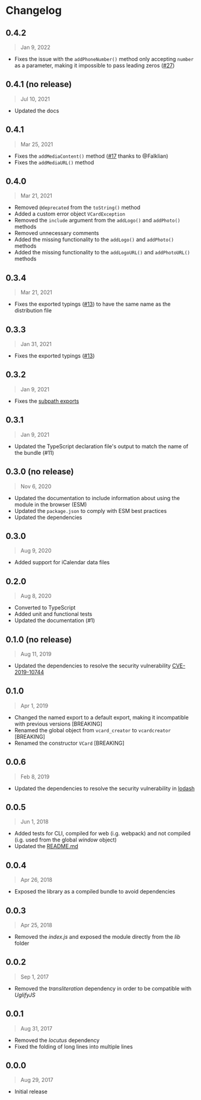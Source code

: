 # Changelog

## 0.4.2

> Jan 9, 2022

- Fixes the issue with the `addPhoneNumber()` method only accepting `number` as
  a parameter, making it impossible to pass leading zeros ([#27](https://github.com/joaocarmo/vcard-creator/issues/27))

## 0.4.1 (no release)

> Jul 10, 2021

- Updated the docs

## 0.4.1

> Mar 25, 2021

- Fixes the `addMediaContent()` method ([#17](https://github.com/joaocarmo/vcard-creator/pull/17) thanks to @Falklian)
- Fixes the `addMediaURL()` method

## 0.4.0

> Mar 21, 2021

- Removed `@deprecated` from the `toString()` method
- Added a custom error object `VCardException`
- Removed the `include` argument from the `addLogo()` and `addPhoto()` methods
- Removed unnecessary comments
- Added the missing functionality to the `addLogo()` and `addPhoto()` methods
- Added the missing functionality to the `addLogoURL()` and `addPhotoURL()` methods

## 0.3.4

> Mar 21, 2021

- Fixes the exported typings ([#13](https://github.com/joaocarmo/vcard-creator/issues/13)) to have the same name as the distribution file

## 0.3.3

> Jan 31, 2021

- Fixes the exported typings ([#13](https://github.com/joaocarmo/vcard-creator/issues/13))

## 0.3.2

> Jan 9, 2021

- Fixes the [subpath exports](https://nodejs.org/api/packages.html#packages_subpath_exports)

## 0.3.1

> Jan 9, 2021

- Updated the TypeScript declaration file's output to match the name of the
  bundle (#11)

## 0.3.0 (no release)

> Nov 6, 2020

- Updated the documentation to include information about using the module in the
  browser (ESM)
- Updated the `package.json` to comply with ESM best practices
- Updated the dependencies

## 0.3.0

> Aug 9, 2020

- Added support for iCalendar data files

## 0.2.0

> Aug 8, 2020

- Converted to TypeScript
- Added unit and functional tests
- Updated the documentation (#1)

## 0.1.0 (no release)

> Aug 11, 2019

- Updated the dependencies to resolve the security vulnerability
  [CVE-2019-10744](https://github.com/lodash/lodash/pull/4336)

## 0.1.0

> Apr 1, 2019

- Changed the named export to a default export, making it incompatible with
  previous versions [BREAKING]
- Renamed the global object from `vcard_creator` to `vcardcreator` [BREAKING]
- Renamed the constructor `VCard` [BREAKING]

## 0.0.6

> Feb 8, 2019

- Updated the dependencies to resolve the security vulnerability in
  [lodash](https://nvd.nist.gov/vuln/detail/CVE-2018-16487)

## 0.0.5

> Jun 1, 2018

- Added tests for CLI, compiled for web (i.g. webpack) and not compiled (i.g.
  used from the global _window_ object)
- Updated the [README.md](README.md)

## 0.0.4

> Apr 26, 2018

- Exposed the library as a compiled bundle to avoid dependencies

## 0.0.3

> Apr 25, 2018

- Removed the _index.js_ and exposed the module directly from the _lib_ folder

## 0.0.2

> Sep 1, 2017

- Removed the _transliteration_ dependency in order to be compatible with
  _UglifyJS_

## 0.0.1

> Aug 31, 2017

- Removed the _locutus_ dependency
- Fixed the folding of long lines into multiple lines

## 0.0.0

> Aug 29, 2017

- Initial release
